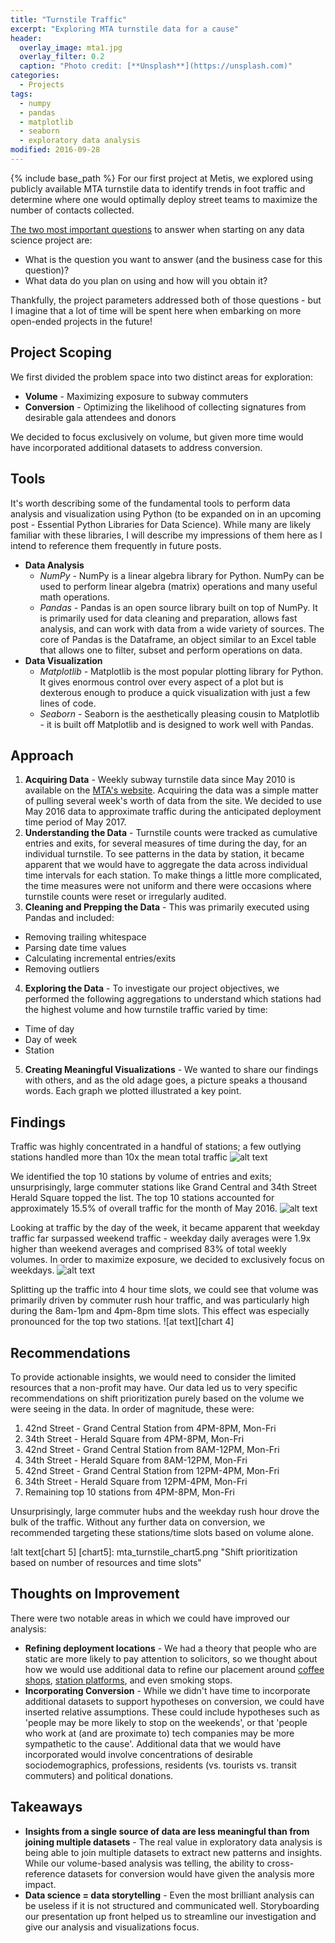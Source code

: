 ```yaml
---
title: "Turnstile Traffic"
excerpt: "Exploring MTA turnstile data for a cause"
header:
  overlay_image: mta1.jpg
  overlay_filter: 0.2
  caption: "Photo credit: [**Unsplash**](https://unsplash.com)"
categories:
  - Projects
tags:
  - numpy
  - pandas
  - matplotlib
  - seaborn
  - exploratory data analysis
modified: 2016-09-28
---
```


{% include base_path %}
For our first project at Metis, we explored using publicly available MTA turnstile data to identify trends in foot traffic and determine where one would optimally deploy street teams to maximize the number of contacts collected.

[The two most important questions](http://www.datascienceweekly.org/articles/data-science-project-checklist-to-use-before-you-start-a-project-to-convey-you-can-actually-get-work-done) to answer when starting on any data science project are:

- What is the question you want to answer (and the business case for this question)?
- What data do you plan on using and how will you obtain it?

Thankfully, the project parameters addressed both of those questions - but I imagine that a lot of time will be spent here when embarking on more open-ended projects in the future!

## Project Scoping
We first divided the problem space into two distinct areas for exploration:

- **Volume** - Maximizing exposure to subway commuters
- **Conversion** - Optimizing the likelihood of collecting signatures from desirable gala attendees and donors

We decided to focus exclusively on volume, but given more time would have incorporated additional datasets to address conversion.

## Tools
It's worth describing some of the fundamental tools to perform data analysis and visualization using Python (to be expanded on in an upcoming post - Essential Python Libraries for Data Science). While many are likely familiar with these libraries, I will describe my impressions of them here as I intend to reference them frequently in future posts.

- **Data Analysis**
  - *NumPy* - NumPy is a linear algebra library for Python. NumPy can be used to perform linear algebra (matrix) operations and many useful math operations.
  - *Pandas* - Pandas is an open source library built on top of NumPy. It is primarily used for data cleaning and preparation, allows fast analysis, and can work with data from a wide variety of sources. The core of Pandas is the Dataframe, an object similar to an Excel table that allows one to filter, subset and perform operations on data.
- **Data Visualization**
  - *Matplotlib* - Matplotlib is the most popular plotting library for Python. It gives enormous control over every aspect of a plot but is dexterous enough to produce a quick visualization with just a few lines of code.
  - *Seaborn* - Seaborn is the aesthetically pleasing cousin to Matplotlib - it is built off Matplotlib and is designed to work well with Pandas.

## Approach

1. **Acquiring Data** - Weekly subway turnstile data since May 2010 is available on the [MTA's website](http://web.mta.info/developers/turnstile.html). Acquiring the data was a simple matter of pulling several week's worth of data from the site. We decided to use May 2016 data to approximate traffic during the anticipated deployment time period of May 2017.
2. **Understanding the Data** - Turnstile counts were tracked as cumulative entries and exits, for several measures of time during the day, for an individual turnstile. To see patterns in the data by station, it became apparent that we would have to aggregate the data across individual time intervals for each station. To make things a little more complicated, the time measures were not uniform and there were occasions where turnstile counts were reset or irregularly audited.
3. **Cleaning and Prepping the Data** - This was primarily executed using Pandas and included:
  - Removing trailing whitespace
  - Parsing date time values
  - Calculating incremental entries/exits
  - Removing outliers
4. **Exploring the Data** - To investigate our project objectives, we performed the following aggregations to understand which stations had the highest volume and how turnstile traffic varied by time:
  - Time of day
  - Day of week
  - Station
5. **Creating Meaningful Visualizations** - We wanted to share our findings with others, and as the old adage goes, a picture speaks a thousand words. Each graph we plotted illustrated a key point.

## Findings
Traffic was highly concentrated in a handful of stations; a few outlying stations handled more than 10x the mean total traffic
![alt text][chart1]

We identified the top 10 stations by volume of entries and exits; unsurprisingly, large commuter stations like Grand Central and 34th Street Herald Square topped the list. The top 10 stations accounted for approximately 15.5% of overall traffic for the month of May 2016.
![alt text][chart2]

Looking at traffic by the day of the week, it became apparent that weekday traffic far surpassed weekend traffic - weekday daily averages were 1.9x higher than weekend averages and comprised 83% of total weekly volumes. In order to maximize exposure, we decided to exclusively focus on weekdays.
![alt text][chart3]

Splitting up the traffic into 4 hour time slots, we could see that volume was primarily driven by commuter rush hour traffic, and was particularly high during the 8am-1pm and 4pm-8pm time slots. This effect was especially pronounced for the top two stations.
![at text][chart 4]

[chart1]: mta_turnstile_chart1.png "Traffic was highly concentrated in a handful of stations"
[chart2]: mta_turnstile_chart2.png "The top 10 stations accounted for approximately 15.5% of overall traffic"
[chart3]: mta_turnstile_chart3.png "Weekday daily averages were 1.9x higher than weekend averages and comprised 83% of total weekly volumes."
[chart4]: mta_turnstile_chart4.png "Volume was primarily driven by commuter rush hour traffic, and was particularly high during the 8am-1pm and 4pm-8pm time slots"

## Recommendations
To provide actionable insights, we would need to consider the limited resources that a non-profit may have. Our data led us to very specific recommendations on shift prioritization purely based on the volume we were seeing in the data. In order of magnitude, these were:

1. 42nd Street - Grand Central Station from 4PM-8PM, Mon-Fri
2. 34th Street - Herald Square from 4PM-8PM, Mon-Fri
3. 42nd Street - Grand Central Station from 8AM-12PM, Mon-Fri
4. 34th Street - Herald Square from 8AM-12PM, Mon-Fri
5. 42nd Street - Grand Central Station from 12PM-4PM, Mon-Fri
6. 34th Street - Herald Square from 12PM-4PM, Mon-Fri
7. Remaining top 10 stations from 4PM-8PM, Mon-Fri

Unsurprisingly, large commuter hubs and the weekday rush hour drove the bulk of the traffic. Without any further data on conversion, we recommended targeting these stations/time slots based on volume alone.

!alt text[chart 5]
[chart5]: mta_turnstile_chart5.png "Shift prioritization based on number of resources and time slots"

## Thoughts on Improvement
There were two notable areas in which we could have improved our analysis:

- **Refining deployment locations** - We had a theory that people who are static are more likely to pay attention to solicitors, so we thought about how we would use additional data to refine our placement around [coffee shops](https://data.ny.gov/Economic-Development/Retail-Food-Stores-Map/p2dn-xhaw), [station platforms](https://osc.state.ny.us/audits/allaudits/093016/14s23.pdf), and even smoking stops.
- **Incorporating Conversion** - While we didn't have time to incorporate additional datasets to support hypotheses on conversion, we could have inserted relative assumptions. These could include hypotheses such as 'people may be more likely to stop on the weekends', or that 'people who work at (and are proximate to) tech companies may be more sympathetic to the cause'. Additional data that we would have incorporated would involve concentrations of desirable sociodemographics, professions, residents (vs. tourists vs. transit commuters) and political donations.

## Takeaways
- **Insights from a single source of data are less meaningful than from joining multiple datasets** - The real value in exploratory data analysis is being able to join multiple datasets to extract new patterns and insights. While our volume-based analysis was telling, the ability to cross-reference datasets for conversion would have given the analysis more impact.
- **Data science = data storytelling** - Even the most brilliant analysis can be useless if it is not structured and communicated well. Storyboarding our presentation up front helped us to streamline our investigation and give our analysis and visualizations focus.